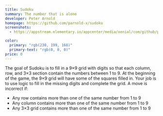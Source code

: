 ```yaml
---
title: Sudoku
summary: The number that is alone
developer: Peter Arnold
homepage: https://github.com/parnold-x/sudoku
screenshots:
  - https://appstream.elementary.io/appcenter/media/xenial/com/github/parnold-x.sudoku.desktop/081D0B3A42444413680ACDD32322CA7A/screenshots/image-1_orig.png

color:
  primary: "rgb(230, 199, 168)"
  primary-text: "rgb(0, 0, 0)"
price: 0
---
```


<p>The goal of Sudoku is to fill in a 9×9 grid with digits so that each column, row, and 3×3 section contain the numbers between 1 to 9. At the beginning of the game, the 9×9 grid will have some of the squares filled in. Your job is to use logic to fill in the missing digits and complete the grid. A move is incorrect if:</p>
<ul>
  <li>Any row contains more than one of the same number from 1 to 9</li>
  <li>Any column contains more than one of the same number from 1 to 9</li>
  <li>Any 3×3 grid contains more than one of the same number from 1 to 9</li>
</ul>